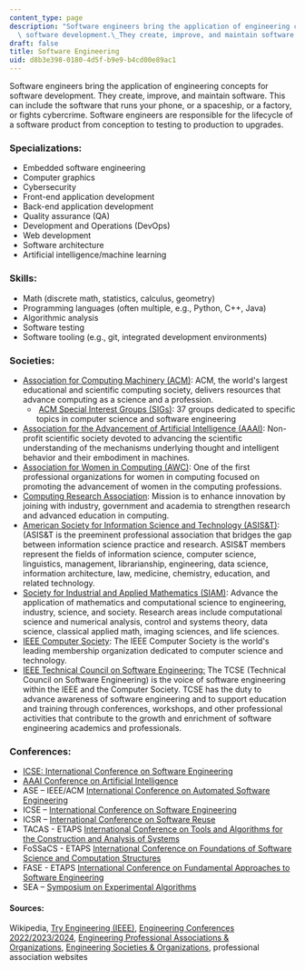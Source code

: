 ```yaml
---
content_type: page
description: "Software engineers bring the application of engineering concepts for\
  \ software development.\_They create, improve, and maintain software."
draft: false
title: Software Engineering
uid: d8b3e398-0180-4d5f-b9e9-b4cd00e89ac1
---
```

Software engineers bring the application of engineering concepts for software development. They create, improve, and maintain software. This can include the software that runs your phone, or a spaceship, or a factory, or fights cybercrime. Software engineers are responsible for the lifecycle of a software product from conception to testing to production to upgrades.

### **Specializations:**

- Embedded software engineering
- Computer graphics
- Cybersecurity
- Front-end application development
- Back-end application development
- Quality assurance (QA)
- Development and Operations (DevOps)
- Web development
- Software architecture
- Artificial intelligence/machine learning

### **Skills:**

- Math (discrete math, statistics, calculus, geometry)
- Programming languages (often multiple, e.g., Python, C++, Java)
- Algorithmic analysis
- Software testing
- Software tooling (e.g., git, integrated development environments)

### **Societies:**

- [Association for Computing Machinery (ACM)](http://acm.org/): ACM, the world's largest educational and scientific computing society, delivers resources that advance computing as a science and a profession.
    -  [ACM Special Interest Groups (SIGs)](https://www.acm.org/special-interest-groups/alphabetical-listing): 37 groups dedicated to specific topics in computer science and software engineering
- [Association for the Advancement of Artificial Intelligence (AAAI)](https://www.aaai.org/): Non-profit scientific society devoted to advancing the scientific understanding of the mechanisms underlying thought and intelligent behavior and their embodiment in machines.
- [Association for Women in Computing (AWC)](https://www.awc-hq.org/): One of the first professional organizations for women in computing focused on promoting the advancement of women in the computing professions.
- [Computing Research Association](http://cra.org/): Mission is to enhance innovation by joining with industry, government and academia to strengthen research and advanced education in computing.
- [American Society for Information Science and Technology (ASIS&T)](https://www.asist.org/): (ASIS&T is the preeminent professional association that bridges the gap between information science practice and research. ASIS&T members represent the fields of information science, computer science, linguistics, management, librarianship, engineering, data science, information architecture, law, medicine, chemistry, education, and related technology.
- [Society for Industrial and Applied Mathematics (SIAM)](https://www.siam.org/): Advance the application of mathematics and computational science to engineering, industry, science, and society. Research areas include computational science and numerical analysis, control and systems theory, data science, classical applied math, imaging sciences, and life sciences.
- [IEEE Computer Society](http://www.computer.org/): The IEEE Computer Society is the world's leading membership organization dedicated to computer science and technology.
- [IEEE Technical Council on Software Engineering:](https://tc.computer.org/tcse/) The TCSE (Technical Council on Software Engineering) is the voice of software engineering within the IEEE and the Computer Society. TCSE has the duty to advance awareness of software engineering and to support education and training through conferences, workshops, and other professional activities that contribute to the growth and enrichment of software engineering academics and professionals.

### **Conferences:**

- [ICSE: International Conference on Software Engineering](https://research.com/conference/icse-2022-international-conference-on-software-engineering)
- [AAAI Conference on Artificial Intelligence](https://research.com/conference/aaai-2022-aaai-conference-on-artificial-intelligence)
- ASE – IEEE/ACM [International Conference on Automated Software Engineering](https://en.wikipedia.org/wiki/International_Conference_on_Automated_Software_Engineering)
- ICSE – [International Conference on Software Engineering](https://en.wikipedia.org/wiki/International_Conference_on_Software_Engineering)
- ICSR – [International Conference on Software Reuse](https://en.wikipedia.org/wiki/International_Conference_on_Software_Reuse)
- TACAS - ETAPS [International Conference on Tools and Algorithms for the Construction and Analysis of Systems](https://en.wikipedia.org/wiki/European_Joint_Conferences_on_Theory_and_Practice_of_Software)
- FoSSaCS - ETAPS [International Conference on Foundations of Software Science and Computation Structures](https://en.wikipedia.org/wiki/ETAPS)
- FASE - ETAPS [International Conference on Fundamental Approaches to Software Engineering](https://en.wikipedia.org/wiki/European_Joint_Conferences_on_Theory_and_Practice_of_Software)
- SEA – [Symposium on Experimental Algorithms](https://en.wikipedia.org/wiki/Symposium_on_Experimental_Algorithms)

#### **Sources:**

Wikipedia, [Try Engineering (IEEE)](http://tryengineering.org), [Engineering Conferences 2022/2023/2024](https://conferenceindex.org/conferences/engineering), [Engineering Professional Associations & Organizations](https://jobstars.com/engineering-professional-associations-organizations/), [Engineering Societies & Organizations](https://www.loc.gov/rr/scitech/SciRefGuides/eng-organizations.html), professional association websites